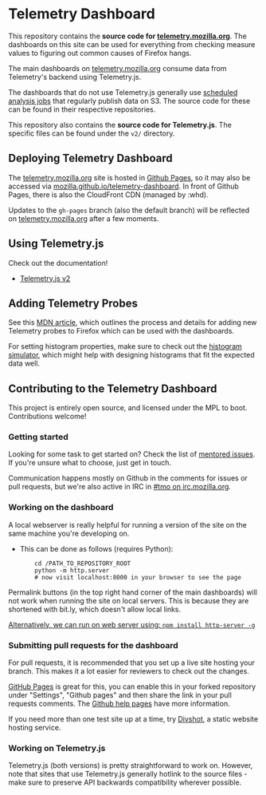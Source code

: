 Telemetry Dashboard
===================

This repository contains the **source code for [telemetry.mozilla.org](https://telemetry.mozilla.org)**. The dashboards on this site can be used for everything from checking measure values to figuring out common causes of Firefox hangs.

The main dashboards on [telemetry.mozilla.org](https://telemetry.mozilla.org) consume data from Telemetry's backend using Telemetry.js.

The dashboards that do not use Telemetry.js generally use [scheduled analysis jobs](https://analysis.telemetry.mozilla.org/) that regularly publish data on S3. The source code for these can be found in their respective repositories.

This repository also contains the **source code for Telemetry.js**. The specific files can be found under the `v2/` directory.

Deploying Telemetry Dashboard
-----------------------------

The [telemetry.mozilla.org](https://telemetry.mozilla.org) site is hosted in [Github Pages](https://pages.github.com/), so it may also be accessed via [mozilla.github.io/telemetry-dashboard](https://mozilla.github.io/telemetry-dashboard/). In front of Github Pages, there is also the CloudFront CDN (managed by :whd).

Updates to the `gh-pages` branch (also the default branch) will be reflected on [telemetry.mozilla.org](https://telemetry.mozilla.org) after a few moments.

Using Telemetry.js
------------------

Check out the documentation!

* [Telemetry.js v2](https://github.com/mozilla/telemetry-dashboard/blob/gh-pages/v2/doc.md)

Adding Telemetry Probes
-----------------------

See this [MDN article](https://developer.mozilla.org/en-US/docs/Mozilla/Performance/Adding_a_new_Telemetry_probe), which outlines the process and details for adding new Telemetry probes to Firefox which can be used with the dashboards.

For setting histogram properties, make sure to check out the [histogram simulator](https://telemetry.mozilla.org/histogram-simulator/), which might help with designing histograms that fit the expected data well.

Contributing to the Telemetry Dashboard
---------------------------------------

This project is entirely open source, and licensed under the MPL to boot. Contributions welcome!

### Getting started

Looking for some task to get started on? Check the list of [mentored issues](https://github.com/mozilla/telemetry-dashboard/labels/mentored). If you're unsure what to choose, just get in touch.

Communication happens mostly on Github in the comments for issues or pull requests, but we're also active in IRC in [#tmo on irc.mozilla.org](https://client00.chat.mibbit.com/?server=irc.mozilla.org&channel=%23tmo).

### Working on the dashboard

A local webserver is really helpful for running a version of the site on the same machine you're developing on.
* This can be done as follows (requires Python):

          cd /PATH_TO_REPOSITORY_ROOT
          python -m http.server
          # now visit localhost:8000 in your browser to see the page

Permalink buttons (in the top right hand corner of the main dashboards) will not work when running the site on local servers. This is because they are shortened with bit.ly, which doesn't allow local links.

[Alternatively, we can run on web server using: `npm install http-server -g`](https://www.npmjs.com/package/http-server)

### Submitting pull requests for the dashboard

For pull requests, it is recommended that you set up a live site hosting your branch. This makes it a lot easier for reviewers to check out the changes.

[GitHub Pages](https://pages.github.com/) is great for this, you can enable this in your forked repository under "Settings", "Github pages" and then share the link in your pull requests comments. The [Github help pages](https://help.github.com/categories/github-pages-basics/) have more information.

If you need more than one test site up at a time, try [Divshot](https://divshot.com/), a static website hosting service.

### Working on Telemetry.js

Telemetry.js (both versions) is pretty straightforward to work on. However, note that sites that use Telemetry.js generally hotlink to the source files - make sure to preserve API backwards compatibility wherever possible.
